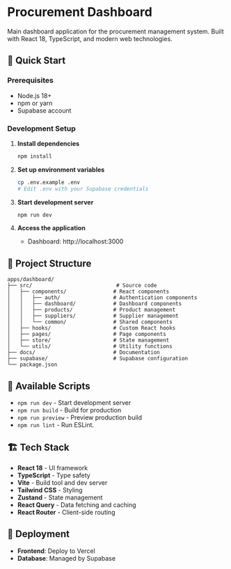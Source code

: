 # Procurement Dashboard

Main dashboard application for the procurement management system. Built with React 18, TypeScript, and modern web technologies.

## 🚀 Quick Start

### Prerequisites
- Node.js 18+
- npm or yarn
- Supabase account

### Development Setup

1. **Install dependencies**
   ```bash
   npm install
   ```

2. **Set up environment variables**
   ```bash
   cp .env.example .env
   # Edit .env with your Supabase credentials
   ```

3. **Start development server**
   ```bash
   npm run dev
   ```

4. **Access the application**
   - Dashboard: http://localhost:3000

## 📁 Project Structure

```
apps/dashboard/
├── src/                           # Source code
│   ├── components/               # React components
│   │   ├── auth/                 # Authentication components
│   │   ├── dashboard/            # Dashboard components
│   │   ├── products/             # Product management
│   │   ├── suppliers/            # Supplier management
│   │   └── common/               # Shared components
│   ├── hooks/                    # Custom React hooks
│   ├── pages/                    # Page components
│   ├── store/                    # State management
│   └── utils/                    # Utility functions
├── docs/                         # Documentation
├── supabase/                     # Supabase configuration
└── package.json
```

## 🔧 Available Scripts

- `npm run dev` - Start development server
- `npm run build` - Build for production
- `npm run preview` - Preview production build
- `npm run lint` - Run ESLint.

## 🏗️ Tech Stack

- **React 18** - UI framework
- **TypeScript** - Type safety
- **Vite** - Build tool and dev server
- **Tailwind CSS** - Styling
- **Zustand** - State management
- **React Query** - Data fetching and caching
- **React Router** - Client-side routing

## 🚀 Deployment

- **Frontend**: Deploy to Vercel
- **Database**: Managed by Supabase